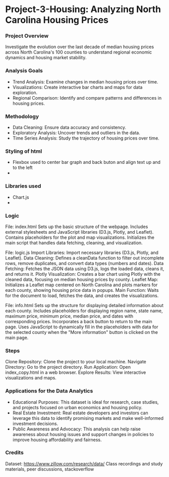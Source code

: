 # Project-3-Housing: Analyzing North Carolina Housing Prices

### Project Overview
Investigate the evolution over the last decade of median housing prices across North Carolina's 100 counties to understand regional economic dynamics and housing market stability.

### Analysis Goals
- Trend Analysis: Examine changes in median housing prices over time.
- Visualizations: Create interactive bar charts and maps for data exploration.
- Regional Comparison: Identify and compare patterns and differences in housing prices.

### Methodology
- Data Cleaning: Ensure data accuracy and consistency.
- Exploratory Analysis: Uncover trends and outliers in the data.
- Time Series Analysis: Study the trajectory of housing prices over time.
### Styling of html
- Flexbox used to center bar graph and back buton and align text up and to the left
- 
### Libraries used
- Chart.js
- 
### Logic
File: index.html
Sets up the basic structure of the webpage.
Includes external stylesheets and JavaScript libraries (D3.js, Plotly, and Leaflet).
Contains placeholders for the plot and map visualizations.
Initializes the main script that handles data fetching, cleaning, and visualization.

File: logic.js
Import Libraries: Import necessary libraries (D3.js, Plotly, and Leaflet).
Data Cleaning: Defines a cleanData function to filter out incomplete rows, remove duplicates, and convert data types (numbers and dates).
Data Fetching: Fetches the JSON data using D3.js, logs the loaded data, cleans it, and returns it.
Plotly Visualization: Creates a bar chart using Plotly with the cleaned data, focusing on median housing prices by county.
Leaflet Map: Initializes a Leaflet map centered on North Carolina and plots markers for each county, showing housing price data in popups.
Main Function: Waits for the document to load, fetches the data, and creates the visualizations.

File: info.html
Sets up the structure for displaying detailed information about each county.
Includes placeholders for displaying region name, state name, maximum price, minimum price, median price, and dates with corresponding prices.
Incorporates a back button to return to the main page.
Uses JavaScript to dynamically fill in the placeholders with data for the selected county when the "More information" button is clicked on the main page.

### Steps
Clone Repository: Clone the project to your local machine.
Navigate Directory: Go to the project directory.
Run Application: Open index_copy.html in a web browser.
Explore Results: View interactive visualizations and maps.


### Applications for the Data Analytics
- Educational Purposes: This dataset is ideal for research, case studies, and projects focused on urban economics and housing policy.
- Real Estate Investment: Real estate developers and investors can leverage this data to identify promising markets and make well-informed investment decisions.
- Public Awareness and Advocacy: This analysis can help raise awareness about housing issues and support changes in policies to improve housing affordability and fairness.

### Credits
Dataset: https://www.zillow.com/research/data/
Class recordings and study materials, peer discussions, stackoverflow
